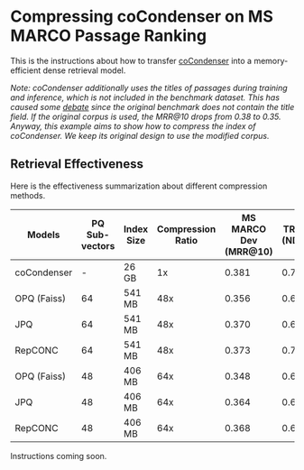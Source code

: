 # Compressing coCondenser on MS MARCO Passage Ranking

This is the instructions about how to transfer [coCondenser](https://arxiv.org/pdf/2108.0..pdf) into a memory-efficient dense retrieval model. 

*Note: coCondenser additionally uses the titles of passages during training and inference, which is not included in the benchmark dataset. This has caused some [debate](https://huggingface.co/sentence-transformers/msmarco-bert-co-condensor) since the original benchmark does not contain the title field. If the original corpus is used, the MRR@10 drops from 0.38 to 0.35. Anyway, this example aims to show how to compress the index of coCondenser. We keep its original design to use the modified corpus.*

## Retrieval Effectiveness

Here is the effectiveness summarization about different compression methods.

| Models      | PQ Sub-vectors| Index Size  | Compression Ratio | MS MARCO Dev (MRR@10) | TREC 19 DL (NDCG@10) | TREC 20 DL (NDCG@10)
| ----------- | ----------- | ----------- | ----------- | ----------- | ----------- | ----------- |
| coCondenser | -  | 26 GB  | 1x  | 0.381 | 0.712 | 0.680 |
| OPQ (Faiss) | 64 | 541 MB | 48x | 0.356 | 0.672 | 0.642 | 
| JPQ         | 64 | 541 MB | 48x | 0.370 | 0.693 | 0.675 | 
| RepCONC     | 64 | 541 MB | 48x | 0.373 | 0.705 | 0.692 | 
| OPQ (Faiss) | 48 | 406 MB | 64x | 0.348 | 0.688 | 0.650 | 
| JPQ         | 48 | 406 MB | 64x | 0.364 | 0.678 | 0.669 | 
| RepCONC     | 48 | 406 MB | 64x | 0.368 | 0.679 | 0.676 | 


Instructions coming soon.